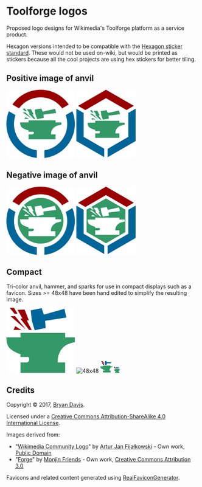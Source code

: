 Toolforge logos
===============

Proposed logo designs for Wikimedia's Toolforge platform as a service product.

Hexagon versions intended to be compatible with the [Hexagon sticker
standard]. These would not be used on-wiki, but would be printed as stickers
because all the cool projects are using hex stickers for better tiling.

Positive image of anvil
-----------------------

<img src="png/toolforge-round-anvil.png" width="180" height="180"> <img src="png/toolforge-hex-anvil.png" width="156" height="180">

Negative image of anvil
-----------------------

<img src="png/toolforge-round-cutout.png" width="180" height="180"> <img src="png/toolforge-hex-cutout.png" width="156" height="180">

Compact
-------

Tri-color anvil, hammer, and sparks for use in compact displays such as
a favicon. Sizes >= 48x48 have been hand edited to simplify the resulting
image.

![180x171](png/toolforge-rgb-anvil.png)
![48x48](favicon/favicon.ico)
![32x32](favicon/favicon-32x32.png)
![16x16](favicon/favicon-16x16.png)


Credits
-------
Copyright © 2017, [Bryan Davis].

Licensed under a [Creative Commons Attribution-ShareAlike 4.0 International
License].

Images derived from:
* "[Wikimedia Community Logo]" by [Artur Jan Fijałkowski] - Own work, [Public Domain]
* "[Forge]" by [Monjin Friends] - Own work, [Creative Commons Attribution 3.0]

Favicons and related content generated using [RealFaviconGenerator].

[Hexagon sticker standard]: https://github.com/terinjokes/StickerConstructorSpec
[Wikimedia Community Logo]: https://commons.wikimedia.org/wiki/File:Wikimedia_Community_Logo.svg
[Artur Jan Fijałkowski]: https://commons.wikimedia.org/wiki/User:WarX
[Public Domain]: https://en.wikipedia.org/wiki/en:public_domain
[Forge]: https://thenounproject.com/term/anvil/1044767/
[Monjin Friends]: https://thenounproject.com/monjin.friends/
[Creative Commons Attribution 3.0]: https://creativecommons.org/licenses/by/3.0/us/
[Bryan Davis]: https://github.com/bd808/
[Creative Commons Attribution-ShareAlike 4.0 International License]: https://creativecommons.org/licenses/by-sa/4.0/
[RealFaviconGenerator]: https://realfavicongenerator.net/
